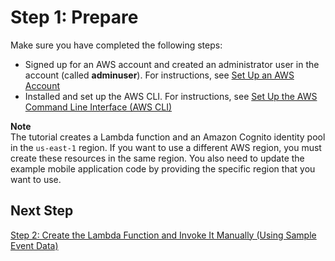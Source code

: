 # Step 1: Prepare<a name="with-on-demand-custom-android-example-prepare"></a>

Make sure you have completed the following steps:
+ Signed up for an AWS account and created an administrator user in the account \(called **adminuser**\)\. For instructions, see [Set Up an AWS Account](setup.md) 
+ Installed and set up the AWS CLI\. For instructions, see [Set Up the AWS Command Line Interface \(AWS CLI\)](setup-awscli.md)

**Note**  
The tutorial creates a Lambda function and an Amazon Cognito identity pool in the `us-east-1` region\. If you want to use a different AWS region, you must create these resources in the same region\. You also need to update the example mobile application code by providing the specific region that you want to use\.

## Next Step<a name="with-on-demand-custom-android-example-prepare-next-step"></a>

[Step 2: Create the Lambda Function and Invoke It Manually \(Using Sample Event Data\)](with-on-demand-custom-android-example-create-test-manually.md)